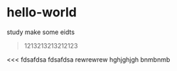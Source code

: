 # hello-world
study
make some eidts
> 1213213213212123

<<<
fdsafdsa
fdsafdsa
rewrewrew
hghjghjgh
bnmbnmb
>>>
